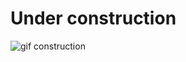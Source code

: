 <h1>Under construction</h1>

<img src="https://res.cloudinary.com/codier/image/upload/c_scale,w_235/iai0p5j9cuszzpqxdmws" alt="
gif construction">